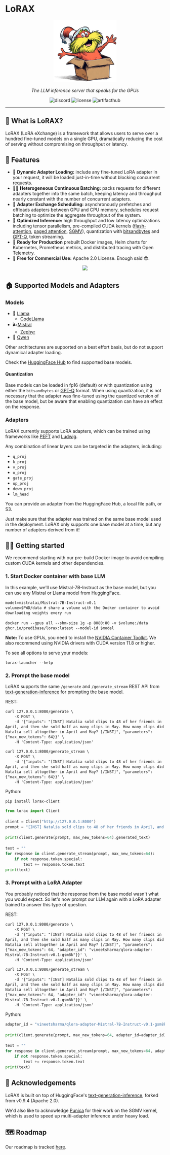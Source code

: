 # LoRAX

<p align="center">
    <img src="images/lorax_guy.png" alt="LoRAX Logo" style="width:200px;" />
</p>
<p align="center">
    <em>The LLM inference server that speaks for the GPUs</em>
</p>
<p align="center">

<a href="https://discord.gg/CBgdrGnZjy" target="_blank" style="text-decoration: none;">
    <img src="https://dcbadge.vercel.app/api/server/CBgdrGnZjy?style=flat&theme=discord-inverted" alt="discord">
</a>
<a href="https://github.com/predibase/lorax/blob/master/LICENSE" target="_blank" style="text-decoration: none;">
    <img src="https://img.shields.io/badge/License-Apache%202.0-blue.svg" alt="license">
</a>
<a href="https://artifacthub.io/packages/search?repo=lorax" target="_blank" style="text-decoration: none;">
    <img src="https://img.shields.io/endpoint?url=https://artifacthub.io/badge/repository/lorax" alt="artifacthub">
</a>
</p>

---

## 📖 What is LoRAX?

LoRAX (LoRA eXchange) is a framework that allows users to serve over a hundred fine-tuned models on a single GPU, dramatically reducing the cost of serving without compromising on throughput or latency.

## 🌳 Features

- 🚅 **Dynamic Adapter Loading:** include any fine-tuned LoRA adapter in your request, it will be loaded just-in-time without blocking concurrent requests.
- 🏋️‍♀️ **Heterogeneous Continuous Batching:** packs requests for different adapters together into the same batch, keeping latency and throughput nearly constant with the number of concurrent adapters.
- 🧁 **Adapter Exchange Scheduling:** asynchronously prefetches and offloads adapters between GPU and CPU memory, schedules request batching to optimize the aggregate throughput of the system.
- 👬 **Optimized Inference:**  high throughput and low latency optimizations including tensor parallelism, pre-compiled CUDA kernels ([flash-attention](https://arxiv.org/abs/2307.08691), [paged attention](https://arxiv.org/abs/2309.06180), [SGMV](https://arxiv.org/abs/2310.18547)), quantization with [bitsandbytes](https://github.com/TimDettmers/bitsandbytes) and [GPT-Q](https://arxiv.org/abs/2210.17323), token streaming.
- 🚢  **Ready for Production** prebuilt Docker images, Helm charts for Kubernetes, Prometheus metrics, and distributed tracing with Open Telemetry.
- 🤯 **Free for Commercial Use:** Apache 2.0 License. Enough said 😎.


<p align="center">
  <img src="https://github.com/predibase/lorax/assets/29719151/f88aa16c-66de-45ad-ad40-01a7874ed8a9" />
</p>


## 🏠 Supported Models and Adapters

### Models

- 🦙 [Llama](https://huggingface.co/meta-llama)
    - [CodeLlama](https://huggingface.co/codellama)
- 🌬️[Mistral](https://huggingface.co/mistralai)
    - [Zephyr](https://huggingface.co/HuggingFaceH4/zephyr-7b-beta)
- 🔮 [Qwen](https://huggingface.co/Qwen)

Other architectures are supported on a best effort basis, but do not support dynamical adapter loading.

Check the [HuggingFace Hub](https://huggingface.co/models?pipeline_tag=text-generation&sort=downloads) to find supported base models.

#### Quantization

Base models can be loaded in fp16 (default) or with quantization using either the `bitsandbytes` or [GPT-Q](https://arxiv.org/abs/2210.17323) format. When using quantization, it is not necessary that
the adapter was fine-tuned using the quantized version of the base model, but be aware that enabling quantization can have an effect on the response.

### Adapters

LoRAX currently supports LoRA adapters, which can be trained using frameworks like [PEFT](https://github.com/huggingface/peft) and [Ludwig](https://ludwig.ai/).

Any combination of linear layers can be targeted in the adapters, including:

- `q_proj`
- `k_proj`
- `v_proj`
- `o_proj`
- `gate_proj`
- `up_proj`
- `down_proj`
- `lm_head`

You can provide an adapter from the HuggingFace Hub, a local file path, or S3. 

Just make sure that the adapter was trained on the same base model used in the deployment. LoRAX only supports one base model at a time, but any number of adapters derived from it!

## 🏃‍♂️ Getting started

We recommend starting with our pre-build Docker image to avoid compiling custom CUDA kernels and other dependencies.

### 1. Start Docker container with base LLM

In this example, we'll use Mistral-7B-Instruct as the base model, but you can use any Mistral or Llama model from HuggingFace.

```shell
model=mistralai/Mistral-7B-Instruct-v0.1
volume=$PWD/data # share a volume with the Docker container to avoid downloading weights every run

docker run --gpus all --shm-size 1g -p 8080:80 -v $volume:/data ghcr.io/predibase/lorax:latest --model-id $model
```
**Note:** To use GPUs, you need to install the [NVIDIA Container Toolkit](https://docs.nvidia.com/datacenter/cloud-native/container-toolkit/install-guide.html). We also recommend using NVIDIA drivers with CUDA version 11.8 or higher.

To see all options to serve your models:

```
lorax-launcher --help
```

### 2. Prompt the base model

LoRAX supports the same `/generate` and `/generate_stream` REST API from [text-generation-inference](https://github.com/huggingface/text-generation-inference) for prompting the base model.

REST:

```shell
curl 127.0.0.1:8080/generate \
    -X POST \
    -d '{"inputs": "[INST] Natalia sold clips to 48 of her friends in April, and then she sold half as many clips in May. How many clips did Natalia sell altogether in April and May? [/INST]", "parameters": {"max_new_tokens": 64}}' \
    -H 'Content-Type: application/json'
```

```shell
curl 127.0.0.1:8080/generate_stream \
    -X POST \
    -d '{"inputs": "[INST] Natalia sold clips to 48 of her friends in April, and then she sold half as many clips in May. How many clips did Natalia sell altogether in April and May? [/INST]", "parameters": {"max_new_tokens": 64}}' \
    -H 'Content-Type: application/json'
```

Python:

```shell
pip install lorax-client
```

```python
from lorax import Client

client = Client("http://127.0.0.1:8080")
prompt = "[INST] Natalia sold clips to 48 of her friends in April, and then she sold half as many clips in May. How many clips did Natalia sell altogether in April and May? [/INST]"

print(client.generate(prompt, max_new_tokens=64).generated_text)

text = ""
for response in client.generate_stream(prompt, max_new_tokens=64):
    if not response.token.special:
        text += response.token.text
print(text)
```

### 3. Prompt with a LoRA Adapter

You probably noticed that the response from the base model wasn't what you would expect. So let's now prompt our LLM again with a LoRA adapter
trained to answer this type of question.

REST:

```shell
curl 127.0.0.1:8080/generate \
    -X POST \
    -d '{"inputs": "[INST] Natalia sold clips to 48 of her friends in April, and then she sold half as many clips in May. How many clips did Natalia sell altogether in April and May? [/INST]", "parameters": {"max_new_tokens": 64, "adapter_id": "vineetsharma/qlora-adapter-Mistral-7B-Instruct-v0.1-gsm8k"}}' \
    -H 'Content-Type: application/json'
```

```shell
curl 127.0.0.1:8080/generate_stream \
    -X POST \
    -d '{"inputs": "[INST] Natalia sold clips to 48 of her friends in April, and then she sold half as many clips in May. How many clips did Natalia sell altogether in April and May? [/INST]", "parameters": {"max_new_tokens": 64, "adapter_id": "vineetsharma/qlora-adapter-Mistral-7B-Instruct-v0.1-gsm8k"}}' \
    -H 'Content-Type: application/json'
```

Python:

```python
adapter_id = "vineetsharma/qlora-adapter-Mistral-7B-Instruct-v0.1-gsm8k"

print(client.generate(prompt, max_new_tokens=64, adapter_id=adapter_id).generated_text)

text = ""
for response in client.generate_stream(prompt, max_new_tokens=64, adapter_id=adapter_id):
    if not response.token.special:
        text += response.token.text
print(text)
```

## 🙇 Acknowledgements

LoRAX is built on top of HuggingFace's [text-generation-inference](https://github.com/huggingface/text-generation-inference), forked from v0.9.4 (Apache 2.0).

We'd also like to acknowledge [Punica](https://github.com/punica-ai/punica) for their work on the SGMV kernel, which is used to speed up multi-adapter inference under heavy load.

## 🗺️ Roadmap

Our roadmap is tracked [here](https://github.com/predibase/lorax/issues/57).
